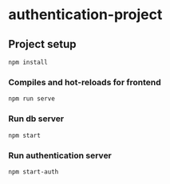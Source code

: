 # authentication-project

## Project setup
```
npm install
```

### Compiles and hot-reloads for frontend
```
npm run serve
```

### Run db server
```
npm start
```

### Run authentication server
```
npm start-auth
```

